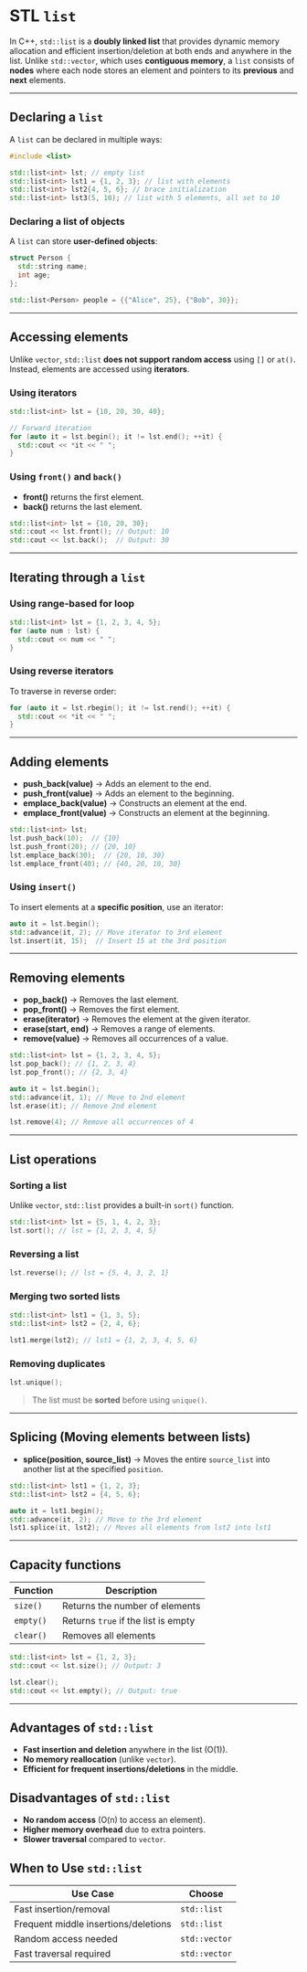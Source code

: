 # STL `list`

In C++, `std::list` is a **doubly linked list** that provides dynamic memory allocation and efficient insertion/deletion at both ends and anywhere in the list. Unlike `std::vector`, which uses **contiguous memory**, a `list` consists of **nodes** where each node stores an element and pointers to its **previous** and **next** elements.

---

## Declaring a `list`

A `list` can be declared in multiple ways:

```cpp
#include <list>

std::list<int> lst; // empty list
std::list<int> lst1 = {1, 2, 3}; // list with elements
std::list<int> lst2{4, 5, 6}; // brace initialization
std::list<int> lst3(5, 10); // list with 5 elements, all set to 10
```

### Declaring a list of objects
A `list` can store **user-defined objects**:

```cpp
struct Person {
  std::string name;
  int age;
};

std::list<Person> people = {{"Alice", 25}, {"Bob", 30}};
```

---

## Accessing elements

Unlike `vector`, `std::list` **does not support random access** using `[]` or `at()`. Instead, elements are accessed using **iterators**.

### Using iterators

```cpp
std::list<int> lst = {10, 20, 30, 40};

// Forward iteration
for (auto it = lst.begin(); it != lst.end(); ++it) {
  std::cout << *it << " ";
}
```

### Using `front()` and `back()`
- **front()** returns the first element.
- **back()** returns the last element.

```cpp
std::list<int> lst = {10, 20, 30};
std::cout << lst.front(); // Output: 10
std::cout << lst.back();  // Output: 30
```

---

## Iterating through a `list`

### Using range-based for loop

```cpp
std::list<int> lst = {1, 2, 3, 4, 5};
for (auto num : lst) {
  std::cout << num << " ";
}
```

### Using reverse iterators
To traverse in reverse order:

```cpp
for (auto it = lst.rbegin(); it != lst.rend(); ++it) {
  std::cout << *it << " ";
}
```

---

## Adding elements

- **push_back(value)** → Adds an element to the end.
- **push_front(value)** → Adds an element to the beginning.
- **emplace_back(value)** → Constructs an element at the end.
- **emplace_front(value)** → Constructs an element at the beginning.

```cpp
std::list<int> lst;
lst.push_back(10);  // {10}
lst.push_front(20); // {20, 10}
lst.emplace_back(30);  // {20, 10, 30}
lst.emplace_front(40); // {40, 20, 10, 30}
```

### Using `insert()`
To insert elements at a **specific position**, use an iterator:

```cpp
auto it = lst.begin();
std::advance(it, 2); // Move iterator to 3rd element
lst.insert(it, 15);  // Insert 15 at the 3rd position
```

---

## Removing elements

- **pop_back()** → Removes the last element.
- **pop_front()** → Removes the first element.
- **erase(iterator)** → Removes the element at the given iterator.
- **erase(start, end)** → Removes a range of elements.
- **remove(value)** → Removes all occurrences of a value.

```cpp
std::list<int> lst = {1, 2, 3, 4, 5};
lst.pop_back(); // {1, 2, 3, 4}
lst.pop_front(); // {2, 3, 4}

auto it = lst.begin();
std::advance(it, 1); // Move to 2nd element
lst.erase(it); // Remove 2nd element

lst.remove(4); // Remove all occurrences of 4
```

---

## List operations

### **Sorting a list**
Unlike `vector`, `std::list` provides a built-in `sort()` function.

```cpp
std::list<int> lst = {5, 1, 4, 2, 3};
lst.sort(); // lst = {1, 2, 3, 4, 5}
```

### **Reversing a list**
```cpp
lst.reverse(); // lst = {5, 4, 3, 2, 1}
```

### **Merging two sorted lists**
```cpp
std::list<int> lst1 = {1, 3, 5};
std::list<int> lst2 = {2, 4, 6};

lst1.merge(lst2); // lst1 = {1, 2, 3, 4, 5, 6}
```

### **Removing duplicates**
```cpp
lst.unique();
```
> The list must be **sorted** before using `unique()`.

---

## Splicing (Moving elements between lists)

- **splice(position, source_list)** → Moves the entire `source_list` into another list at the specified `position`.

```cpp
std::list<int> lst1 = {1, 2, 3};
std::list<int> lst2 = {4, 5, 6};

auto it = lst1.begin();
std::advance(it, 2); // Move to the 3rd element
lst1.splice(it, lst2); // Moves all elements from lst2 into lst1
```

---

## Capacity functions

| Function  | Description |
|-----------|-------------|
| `size()`  | Returns the number of elements |
| `empty()` | Returns `true` if the list is empty |
| `clear()` | Removes all elements |

```cpp
std::list<int> lst = {1, 2, 3};
std::cout << lst.size(); // Output: 3

lst.clear();
std::cout << lst.empty(); // Output: true
```

---

## Advantages of `std::list`
- **Fast insertion and deletion** anywhere in the list (O(1)).
- **No memory reallocation** (unlike `vector`).
- **Efficient for frequent insertions/deletions** in the middle.

## Disadvantages of `std::list`
- **No random access** (O(n) to access an element).
- **Higher memory overhead** due to extra pointers.
- **Slower traversal** compared to `vector`.

## When to Use `std::list`

| Use Case | Choose |
|----------|--------|
| Fast insertion/removal | `std::list` |
| Frequent middle insertions/deletions | `std::list` |
| Random access needed | `std::vector` |
| Fast traversal required | `std::vector` |
